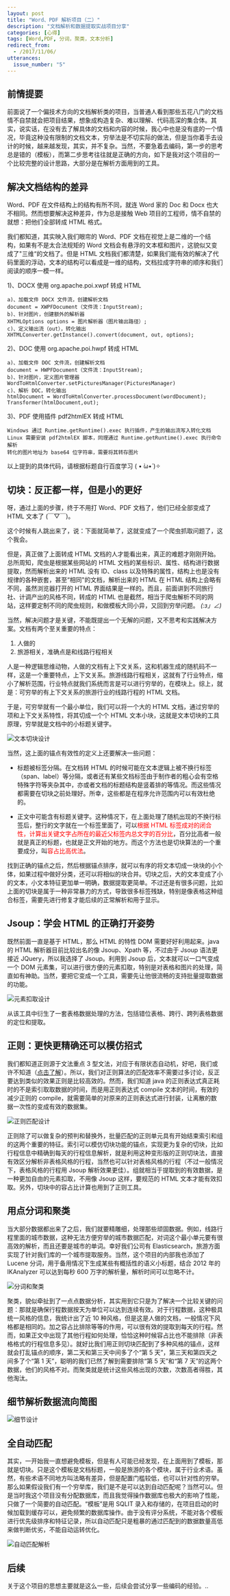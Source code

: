 ```yaml
---
layout: post
title: "Word、PDF 解析项目（二）"
description: "文档解析和数据提取实战项目分享"
categories: [心得]
tags: [Word,PDF, 分词，聚类，文本分析]
redirect_from:
  - /2017/11/06/
utterances:
  issue_number: "5" 
---
```


## 前情提要

前面说了一个偏技术方向的文档解析类的项目，当普通人看到那些五花八门的文档情不自禁就会把项目结果，想象成构造复杂、难以理解、代码高深的集合体。其实，说实话，在没有去了解具体的文档和内容的时候，我心中也是没有底的一个情况，毕竟这种没有限制的文档文本，穷举法是不切实际的做法，但是当你着手去设计的时候，越来越发现，其实，并不复杂。当然，不要急着去编码，第一步的思考总是错的（模板），而第二步思考往往就是正确的方向，如下是我对这个项目的一个比较完整的设计思路，大部分是在解析方面用到的工具。

## 解决文档结构的差异

Word、PDF 在文件结构上的结构有所不同，就连 Word 家的 Doc 和 Docx 也大不相同。然而想要解决这种差异，作为总是接触 Web 项目的工程师，情不自禁的就想：把他们全部转成 HTML 格式。

我们都知道，其实映入我们眼帘的 Word、PDF 文档在视觉上是二维的一个结构，如果有不是太合法规矩的 Word 文档会有悬浮的文本框和图片，这貌似又变成了"三维“的文档了。但是 HTML 文档我们都清楚，如果我们能有效的解决了代码里面的浮动，文本的结构可以看成是一维的结构，文档拉成字符串的顺序和我们阅读的顺序一模一样。

1)、DOCX 使用 org.apache.poi.xwpf 转成 HTML

	a)、加载文件 DOCX 文件流，创建解析文档
	document = XWPFDocument（文件流：InputStream);
	b)、针对图片，创建额外的解析器
	XHTMLOptions options = 图片解析器（图片输出路径）;
	c)、定义输出流（out），转化输出
	XHTMLConverter.getInstance().convert(document, out, options);

2)、DOC 使用 org.apache.poi.hwpf 转成 HTML

	a)、加载文件 DOC 文件流，创建解析文档
	document = HWPFDocument（文件流：InputStream);
	b)、针对图片，定义图片管理器
	WordToHtmlConverter.setPicturesManager(PicturesManager)
	c)、解析 DOC，转化输出
	htmlDocument = WordToHtmlConverter.processDocument(wordDocument);
	Transformer(htmlDocument,out);

3)、PDF 使用插件 pdf2htmlEX 转成 HTML
	
	Windows 通过 Runtime.getRuntime().exec 执行插件，产生的输出流写入转化文档
	Linux 需要安装 pdf2htmlEX 脚本，同理通过 Runtime.getRuntime().exec 执行命令解析
	转化的图片地址为 base64 位字符串，需要将其转存图片

以上提到的具体代码，请根据标题自行百度学习 ( • ̀ω•́ )✧

## 切块：反正都一样，但是小的更好

呀，通过上面的步骤，终于不用打 Word、PDF 文档了，他们已经全部变成了 HTML 文本了 (￣▽￣)。

这个时候有人跳出来了，说：下面就简单了，这就变成了一个爬虫抓取问题了，这个我会。

但是，真正做了上面转成 HTML 文档的人才能看出来，真正的难题才刚刚开始。总所周知，爬虫是根据某些网站的 HTML 文档的某些标识、属性、结构进行数据提取，然而解析出来的 HTML 没有 ID、class 以及特殊的属性，结构上也是没有规律的各种嵌套，甚至“相同"的文档，解析出来的 HTML 在 HTML 结构上会略有不同，虽然浏览器打开的 HTML 界面结果是一样的。而且，前面讲到不同旅行社、计调产出的风格不同，转成的 HTML 也是截然，相当于爬虫解析不同的网站，这样要定制不同的爬虫规则，和做模板大同小异，又回到穷举问题。 _(:з」∠)_ 

当然，解决问题才是关键，不能既提出一个无解的问题，又不思考和实践解决方案。文档有两个至关重要的特点：

1. 人做的
2. 旅游相关，准确点是和线路行程相关

人是一种逻辑思维动物，人做的文档有上下文关系，这和机器生成的随机码不一样，这是一个重要特点，上下文关系。旅游线路行程相关，这就有了行业特点，缩小了解析范围，行业特点就我们系统而言是可以进行穷举的，在模块上。综上，就是：可穷举的有上下文关系的旅游行业的线路行程的 HTML 文档。

于是，可穷举就有一个最小单位，我们可以将一个大的 HTML 文档，通过穷举的项和上下文关系特性，将其切成一个个 HTML 文本小块，这就是文本切块的工具原理，穷举就是文档中的小标题关键字。

![文本切块设计](https://cdn.jsdelivr.net/gh/petterobam/picture-bucket@main/blog/images/word-pdf-parse/text-cut-design.png)

当然，这上面的锚点有效性的定义上还要解决一些问题：

- 标题被标签分隔。在文档转 HTML 的时候可能在文本逻辑上被不换行标签（span、label）等分隔，或者还有某些文档标签由于制作者的粗心会有空格特殊字符等夹杂其中，亦或者文档的标题结构是竖着排的等情况。而这些情况都需要在切块之前处理好。所幸，这些都是在程序允许范围内可以有效杜绝的。

- 正文中可能含有标题关键字。这种情况下，在上面处理了随机出现的不换行标签后，整行的文字就在一个标签里面了，可以<font color="red">根据 HTML 标签成对的闭合性，计算出关键文字占所在的最近父标签内总文字的百分比</font>，百分比高者一般就是真正的标题，也就是正文开始的地方。而这个方法也是切块算法的一个重要成分，叫<font color="red">容占比高优法</font>。

找到正确的锚点之后，然后根据锚点排序，就可以有序的将文本切成一块块的小个体，如果过程中做好分类，还可以将相似的块合并。切块之后，大的文本变成了小的文本，小文本特征更加单一明确，数据提取更简单。不过还是有很多问题，比如上面的切块是属于一种非常暴力的方式，导致很多标签残缺，特别是像表格这种组合标签，需要先进行修复才能后续的正常解析和用于显示。

## Jsoup：学会 HTML 的正确打开姿势

既然前面一直是基于 HTML，那么 HTML 的特性 DOM 需要好好利用起来。java 的 HTML 解析器目前比较出名的像 Jsoup、Xpath 等，不过由于 Jsoup 语法更接近 JQuery，所以我选择了 Jsoup。利用到 Jsoup 后，文本就可以一口气变成一个 DOM 元素集，可以进行很方便的元素扣取，特别是对表格和图片的处理，简直如有神助。当然，要把它变成一个工具，需要先让他很流畅的支持批量提取数据的功能。

![元素扣取设计](https://cdn.jsdelivr.net/gh/petterobam/picture-bucket@main/blog/images/word-pdf-parse/text-jsoup-design.png)

从该工具中衍生了一套表格数据处理的方法，包括错位表格、跨行、跨列表格数据的定位和提取。

## 正则：更快更精确还可以模仿招式

我们都知道正则源于文法重点 3 型文法，对应于有限状态自动机，好吧，我们或许不知道（[点击了解](https://www.2cto.com/kf/201411/356617.html "点击了解")）。所以，我们对正则算法的匹配效率不需要过多讨论，反正要达到类似的效果正则是比较高效的。然而，我们知道 java 的正则表达式真正耗时的不是索引取取数据的时间，而是用正则表达式 compile 文本的时间，有效的减少正则的 compile，就需要简单的对原来的正则表达式进行封装，让离散的数据一次性的变成有效的数据集。

![正则匹配设计](https://cdn.jsdelivr.net/gh/petterobam/picture-bucket@main/blog/images/word-pdf-parse/text-matcher-design.png)

正则除了可以做复杂的预判和替换外，批量匹配的正则单元具有开始结束索引和组的这两个重要的特征。索引可以模仿切块功能的锚点，实现更为复杂的切块，比如行程信息中精确到每天的行程信息解析，就是利用这种变形版的正则切块法，直接有效区分解析非表格风格的行程，当然也可以针对表格风格的行程（不过一般情况下，表格风格的行程用 Jsoup 解析效果更佳）。组就相当于提取到的有效数据，是一种更加自由的元素扣取，不用像 Jsoup 这样，要规范的 HTML 文本才能有效扣取。另外，切块中的容占比计算也用到了正则工具。

## 用点分词和聚类

当大部分数据都出来了之后，我们就要精雕细，处理那些顽固数据。例如，线路行程里面的城市数据，这种无法方便穷举的城市数据匹配，对词这个最小单元要有很高效的解析，而且还要是城市的单词。幸好我们公司有 Elasticsearch，旅游方面实现了针对我们库的一个城市提取服务。当然，这个项目的内部我也添加了 Lucene 分词，用于备用情况下生成某些有概括性的语义小标题，结合 2012 年的 IKAnalyzer 可以达到每秒 600 万字的解析量，解析时间可以忽略不计。

![分词和聚类](https://cdn.jsdelivr.net/gh/petterobam/picture-bucket@main/blog/images/word-pdf-parse/text-fcjl-design.png)

聚类，貌似牵扯到了一点点数据分析，其实用到它只是为了解决一个比较关键的问题：那就是确保行程数据按天为单位可以达到连续有效。对于行程数据，这种极具统一风格的信息，我统计出了近 10 种风格，但是这是人做的文档，一般情况下风格都是相同的。加之容占比排除等等的作用，可以很有效的提取到每天的行程。然而，如果正文中出现了其他行程如何处理，恰恰这种时候容占比也不能排除（非表格格式的行程信息多见）。就好比我们用正则切块匹配到了多种风格的锚点，这样就会打乱锚点的顺序，第二天和第三天中间多了个“第 5 天”，第三天和第四天之间多了个“第 1 天”，聪明的我们已然了解到需要排除“第 5 天”和“第 7 天”的这两个数据，他们的风格不对。而聚类就是统计这些风格出现的次数，次数高者得胜，其他淘汰。

## 细节解析数据流向简图

![细节设计](https://cdn.jsdelivr.net/gh/petterobam/picture-bucket@main/blog/images/word-pdf-parse/project-new-design.png)

## 全自动匹配

其实，一开始我一直想避免模板，但是有人可能已经发现，在上面用到了模板，那就是切块。只是这个模板是文档标题，一般是旅游的各个模块，属于行业术语。虽然，有些术语不同地方叫法略有差异，但是配置门槛较低，也可以针对性的穷举。那么如果假设我们有一个穷举库，我们是不是可以达到自动匹配呢？当然可以。但是当时我这个项目没有分配数据库，而且我觉得操作数据库也极大的影响了性能，只做了一个简要的自动匹配。“模板”是用 SQLIT 录入和存储的，在项目启动的时候加载到缓存可以，避免频繁的数据库操作。由于没有评分系统，不能对各个模板进行优先级排序和特征记录，所以自动匹配只是粗暴的通过匹配到的数据数量高低来做判断优劣，不能自动运转优化。

![自动匹配解析](https://cdn.jsdelivr.net/gh/petterobam/picture-bucket@main/blog/images/word-pdf-parse/text-muticut-design.png)

## 后续

关于这个项目的思想主要就是这么一些，后续会尝试分享一些编码的经验。..